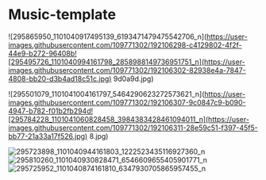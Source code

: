 # Music-template
![295865950_1101040917495139_6193471479475542706_n](https://user-images.githubusercontent.com/109771302/192106298-c4129802-4f2f-44e9-b272-96408b![295495726_1101040994161798_2858988149736951751_n](https://user-images.githubusercontent.com/109771302/192106302-82938e4a-7847-4808-bb20-d3b4ad18c51c.jpg)
9d0a9d.jpg)


![295501079_1101041004161797_5464290623272573621_n](https://user-images.githubusercontent.com/109771302/192106307-9c0847c9-b090-4947-b782-f01b2fb294d![295784228_1101041060828458_3984383428461094011_n](https://user-images.githubusercontent.com/109771302/192106311-28e59c51-f397-45f5-bb77-21a33a17f526.jpg)
8.jpg)


![295723898_1101040944161803_1222523435116927360_n](https://user-images.githubusercontent.com/109771302/192106314-af31753b-b338-4842-8625-5f334f8edb58.jpg)
![295810260_1101040930828471_6546609655405901771_n](https://user-images.githubusercontent.com/109771302/192106320-9b18de56-ea78-44eb-baa8-1539973a9de5.jpg)
![295725952_1101040874161810_6347930705865957455_n](https://user-images.githubusercontent.com/109771302/192106324-ef698300-59c6-4573-bba9-2e282436cacc.jpg)
